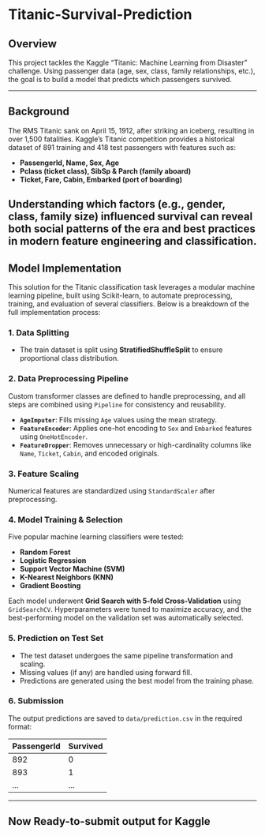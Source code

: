 # Titanic-Survival-Prediction
## Overview
This project tackles the Kaggle “Titanic: Machine Learning from Disaster” challenge. Using passenger data (age, sex, class, family relationships, etc.), the goal is to build a model that predicts which passengers survived.

---

## Background
The RMS Titanic sank on April 15, 1912, after striking an iceberg, resulting in over 1,500 fatalities. Kaggle’s Titanic competition provides a historical dataset of 891 training and 418 test passengers with features such as:
- **PassengerId, Name, Sex, Age**  
- **Pclass (ticket class), SibSp & Parch (family aboard)**  
- **Ticket, Fare, Cabin, Embarked (port of boarding)**  

Understanding which factors (e.g., gender, class, family size) influenced survival can reveal both social patterns of the era and best practices in modern feature engineering and classification.
---

## Model Implementation

This solution for the Titanic classification task leverages a modular machine learning pipeline, built using Scikit-learn, to automate preprocessing, training, and evaluation of several classifiers. Below is a breakdown of the full implementation process:

### 1. Data Splitting
- The train dataset is split using **StratifiedShuffleSplit** to ensure proportional class distribution.

### 2. Data Preprocessing Pipeline

Custom transformer classes are defined to handle preprocessing, and all steps are combined using `Pipeline` for consistency and reusability.

- **`AgeImputer`**: Fills missing `Age` values using the mean strategy.
- **`FeatureEncoder`**: Applies one-hot encoding to `Sex` and `Embarked` features using `OneHotEncoder`.
- **`FeatureDropper`**: Removes unnecessary or high-cardinality columns like `Name`, `Ticket`, `Cabin`, and encoded originals.


###  3. Feature Scaling
Numerical features are standardized using `StandardScaler` after preprocessing.

### 4. Model Training & Selection

Five popular machine learning classifiers were tested:
- **Random Forest**
- **Logistic Regression**
- **Support Vector Machine (SVM)**
- **K-Nearest Neighbors (KNN)**
- **Gradient Boosting**

Each model underwent **Grid Search with 5-fold Cross-Validation** using `GridSearchCV`. Hyperparameters were tuned to maximize accuracy, and the best-performing model on the validation set was automatically selected.

### 5. Prediction on Test Set
- The test dataset undergoes the same pipeline transformation and scaling.
- Missing values (if any) are handled using forward fill.
- Predictions are generated using the best model from the training phase.

### 6. Submission
The output predictions are saved to `data/prediction.csv` in the required format:

| PassengerId | Survived |
|-------------|----------|
| 892         | 0        |
| 893         | 1        |
| ...         | ...      |

---
## Now Ready-to-submit output for Kaggle




